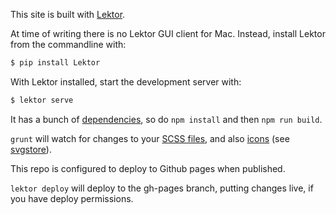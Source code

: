 This site is built with [Lektor](https://www.getlektor.com/).

At time of writing there is no Lektor GUI client for Mac. Instead, install Lektor from the commandline with:

```sh
$ pip install Lektor
```

With Lektor installed, start the development server with:

```sh
$ lektor serve
```

It has a bunch of [dependencies](package.json), so do `npm install` and then `npm run build`.

`grunt` will watch for changes to your [SCSS files](assets/scss), and also [icons](assets/icons) (see [svgstore](https://github.com/FWeinb/grunt-svgstore)).

This repo is configured to deploy to Github pages when published.

`lektor deploy` will deploy to the gh-pages branch, putting changes live, if you have deploy permissions.
